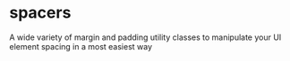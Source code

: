 # spacers
A wide variety of margin and padding utility classes to manipulate your UI element spacing in a most easiest way
